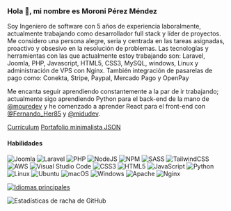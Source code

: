 <!--
**MoropM/MoropM** is a ✨ _special_ ✨ repository because its `README.md` (this file) appears on your GitHub profile.

Here are some ideas to get you started:

- 🔭 I’m currently working on ...
- 🌱 I’m currently learning ...
- 👯 I’m looking to collaborate on ...
- 🤔 I’m looking for help with ...
- 💬 Ask me about ...
- 📫 How to reach me: ...
- 😄 Pronouns: ...
- ⚡ Fun fact: ...


https://readme.so/es/editor
https://arturssmirnovs.github.io/github-profile-readme-generator/
-->

### Hola 👋, mi nombre es Moroni Pérez Méndez
Soy Ingeniero de software con 5 años de experiencia laboralmente, actualmente trabajando como desarrollador full stack y líder de proyectos. Me considero una persona alegre, seria y centrada en las tareas asignadas, proactivo y obsesivo en la resolución de problemas.
Las tecnologías y herramientas con las que actualmente estoy trabajando son: Laravel, Joomla, PHP, Javascript, HTML5, CSS3, MySQL, windows, Linux y administración de VPS con Nginx. También integración de pasarelas de pago como: Conekta, Stripe, Paypal, Mercado Pago y OpenPay

Me encanta seguir aprendiendo constantemente a la par de ir trabajando; actualmente sigo aprendiendo Python para el back-end de la mano de [@mouredev](https://www.github.com/mouredev) y he comenzado a aprender React para el front-end con [@Fernando_Her85](https://twitter.com/Fernando_Her85) y [@midudev](https://www.github.com/midudev).


<a href="https://moronipm-curriculum.pages.dev/" target="_blank" >Currículum</a>
[Portafolio minimalista JSON](https://moroni-profoliojson.pages.dev/)


#### Habilidades  

![Joomla](https://img.shields.io/badge/joomla-%235091CD.svg?style=for-the-badge&logo=joomla&logoColor=white) ![Laravel](https://img.shields.io/badge/laravel-%23FF2D20.svg?style=for-the-badge&logo=laravel&logoColor=white) ![PHP](https://img.shields.io/badge/php-%23777BB4.svg?style=for-the-badge&logo=php&logoColor=white) ![NodeJS](https://img.shields.io/badge/node.js-6DA55F?style=for-the-badge&logo=node.js&logoColor=white) ![NPM](https://img.shields.io/badge/NPM-%23CB3837.svg?style=for-the-badge&logo=npm&logoColor=white) ![SASS](https://img.shields.io/badge/SASS-hotpink.svg?style=for-the-badge&logo=SASS&logoColor=white) ![TailwindCSS](https://img.shields.io/badge/tailwindcss-%2338B2AC.svg?style=for-the-badge&logo=tailwind-css&logoColor=white) ![AWS](https://img.shields.io/badge/AWS-%23FF9900.svg?style=for-the-badge&logo=amazon-aws&logoColor=white) ![Visual Studio Code](https://img.shields.io/badge/Visual%20Studio%20Code-0078d7.svg?style=for-the-badge&logo=visual-studio-code&logoColor=white) ![CSS3](https://img.shields.io/badge/css3-%231572B6.svg?style=for-the-badge&logo=css3&logoColor=white) ![HTML5](https://img.shields.io/badge/html5-%23E34F26.svg?style=for-the-badge&logo=html5&logoColor=white) ![JavaScript](https://img.shields.io/badge/javascript-%23323330.svg?style=for-the-badge&logo=javascript&logoColor=%23F7DF1E) ![Python](https://img.shields.io/badge/python-3670A0?style=for-the-badge&logo=python&logoColor=ffdd54) ![Linux](https://img.shields.io/badge/Linux-FCC624?style=for-the-badge&logo=linux&logoColor=black) ![Ubuntu](https://img.shields.io/badge/Ubuntu-E95420?style=for-the-badge&logo=ubuntu&logoColor=white) ![macOS](https://img.shields.io/badge/mac%20os-000000?style=for-the-badge&logo=macos&logoColor=F0F0F0) ![Windows](https://img.shields.io/badge/Windows-0078D6?style=for-the-badge&logo=windows&logoColor=white) ![Apache](https://img.shields.io/badge/apache-%23D42029.svg?style=for-the-badge&logo=apache&logoColor=white) ![Nginx](https://img.shields.io/badge/nginx-%23009639.svg?style=for-the-badge&logo=nginx&logoColor=white)

<!-- ![Chart.js](https://img.shields.io/badge/chart.js-F5788D.svg?style=for-the-badge&logo=chart.js&logoColor=white)  -->
<!-- ![jQuery](https://img.shields.io/badge/jquery-%230769AD.svg?style=for-the-badge&logo=jquery&logoColor=white)  -->


<!-- #### Redes sociales
[<img src='https://cdn.jsdelivr.net/npm/simple-icons@3.0.1/icons/github.svg' alt='github' height='40'>](https://github.com/MoroPm)  [<img src='https://cdn.jsdelivr.net/npm/simple-icons@3.0.1/icons/linkedin.svg' alt='linkedin' height='40'>](https://www.linkedin.com/in/moroni-p-876b22122/)  [<img src='https://cdn.jsdelivr.net/npm/simple-icons@3.0.1/icons/twitter.svg' alt='twitter' height='40'>](https://twitter.com/@Moroni_pM) -->


<!-- [![trophy](https://github-profile-trophy.vercel.app/?username=MoroPm)](https://github.com/ryo-ma/github-profile-trophy) -->


[![Idiomas principales](https://github-readme-stats.vercel.app/api/top-langs/?username=MoroPm)](https://github.com/anuraghazra/github-readme-stats)


<!-- ![Estadísticas de GitHub](https://github-readme-stats.vercel.app/api?username=MoroPm&show_icons=true)   -->


![Estadísticas de racha de GitHub](https://streak-stats.demolab.com/?user=MoroPm)  

